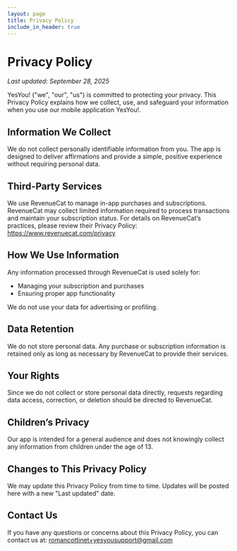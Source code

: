 ```yaml
---
layout: page
title: Privacy Policy
include_in_header: true
---
```



# Privacy Policy

_Last updated: September 28, 2025_

YesYou! ("we", "our", "us") is committed to protecting your privacy. This Privacy Policy explains how we collect, use, and safeguard your information when you use our mobile application YesYou!.

## Information We Collect

We do not collect personally identifiable information from you.
The app is designed to deliver affirmations and provide a simple, positive experience without requiring personal data.

## Third-Party Services

We use RevenueCat to manage in-app purchases and subscriptions. RevenueCat may collect limited information required to process transactions and maintain your subscription status.
For details on RevenueCat’s practices, please review their Privacy Policy: https://www.revenuecat.com/privacy

## How We Use Information

Any information processed through RevenueCat is used solely for:

- Managing your subscription and purchases
- Ensuring proper app functionality

We do not use your data for advertising or profiling.

## Data Retention

We do not store personal data. Any purchase or subscription information is retained only as long as necessary by RevenueCat to provide their services.

## Your Rights

Since we do not collect or store personal data directly, requests regarding data access, correction, or deletion should be directed to RevenueCat.

## Children’s Privacy

Our app is intended for a general audience and does not knowingly collect any information from children under the age of 13.

## Changes to This Privacy Policy

We may update this Privacy Policy from time to time. Updates will be posted here with a new "Last updated" date.

## Contact Us

If you have any questions or concerns about this Privacy Policy, you can contact us at:
romancottinet+yesyousupport@gmail.com